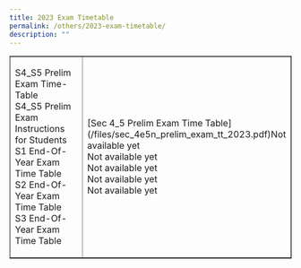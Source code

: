 ```yaml
---
title: 2023 Exam Timetable
permalink: /others/2023-exam-timetable/
description: ""
---
```

<table style="border-collapse: collapse; width: 100%;" border="1">
<tbody>
<tr>
<td style="width: 50%;">
<p>S4_S5 Prelim Exam Time-Table<br>S4_S5 Prelim Exam Instructions for Students<br>S1 End-Of-Year Exam Time Table<br>S2 End-Of-Year Exam Time Table<br>S3 End-Of-Year Exam Time Table</p>
</td>
<td style="width: 50%;">
<p>[Sec 4_5 Prelim Exam Time Table](/files/sec_4e5n_prelim_exam_tt_2023.pdf)Not available yet<br>Not available yet<br>Not available yet<br>Not available yet<br>Not available yet</p>
</td>
</tr>
</tbody>
</table>